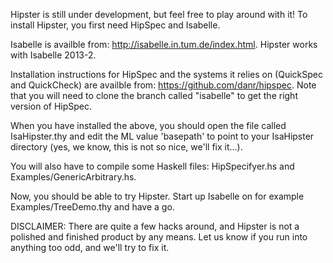 Hipster is still under development, but feel free to play around with it!
To install Hipster, you first need HipSpec and Isabelle. 

Isabelle is availble from: http://isabelle.in.tum.de/index.html.
Hipster works with Isabelle 2013-2.

Installation instructions for HipSpec and the systems it relies on (QuickSpec and QuickCheck) are availble from: https://github.com/danr/hipspec.
Note that you will need to clone the branch called "isabelle" to get the right version of HipSpec. 

When you have installed the above, you should open the file called IsaHipster.thy and edit the ML value 'basepath' to point to your IsaHipster directory (yes, we know, this is not so nice, we'll fix it...). 

You will also have to compile some Haskell files: HipSpecifyer.hs and Examples/GenericArbitrary.hs. 

Now, you should be able to try Hipster. Start up Isabelle on for example Examples/TreeDemo.thy and have a go.

DISCLAIMER: There are quite a few hacks around, and Hipster is not a polished and finished product by any means. Let us know if you run into anything too odd, and we'll try to fix it.
